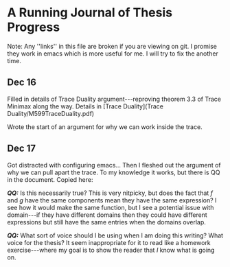 # A Running Journal of Thesis Progress
Note: Any ''links'' in this file are broken if you are viewing on git. I promise
they work in emacs which is more useful for me. I will try to fix the another
time. 

## Dec 16

Filled in details of Trace Duality argument---reproving theorem 3.3 of Trace
Minimax along the way. Details in [Trace Duality](Trace Duality/M599TraceDuality.pdf)

Wrote the start of an argument for why we can work inside the trace.

## Dec 17 

Got distracted with configuring emacs... Then I fleshed out the argument of why
we can pull apart the trace. To my knowledge it works, but there is QQ in the
document. Copied here:


***QQ:*** Is this necessarily true? This is very nitpicky, but does the fact
that $f$ and $g$ have the same components mean they have the same expression? I
see how it would make the same function, but I see a potential issue with
domain---if they have different domains then they could have different
expressions but still have the same entries when the domains overlap.



***QQ:*** What sort of voice should I be using when I am doing this writing? What
voice for the thesis? It seem inappropriate for it to read like a homework
exercise---where my goal is to show the reader that _I_ know what is going on. 

